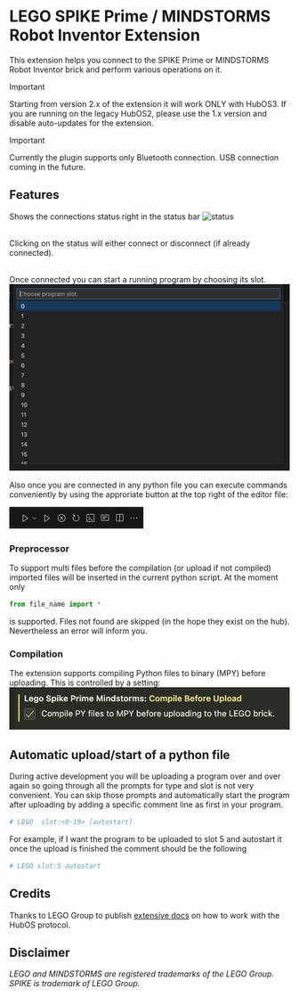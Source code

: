 # LEGO SPIKE Prime / MINDSTORMS Robot Inventor Extension

This extension helps you connect to the SPIKE Prime or MINDSTORMS Robot Inventor brick and perform various operations on it.

> [!IMPORTANT]  
> Starting from version 2.x of the extension it will work ONLY with HubOS3. If you are running on the legacy HubOS2, please use the 1.x version and disable auto-updates for the extension.

> [!IMPORTANT]  
> Currently the plugin supports only Bluetooth connection. USB connection coming in the future.

## Features

Shows the connections status right in the status bar
![status](images/status.png)

\
Clicking on the status will either connect or disconnect (if already connected).

\
Once connected you can start a running program by choosing its slot.
![slot-selection](images/slot-selection.png)

Also once you are connected in any python file you can execute commands conveniently by using the approriate button at the top right of the editor file:

![file-actions](images/file-actions.png)

### Preprocessor

To support multi files before the compilation (or upload if not compiled) imported files will be inserted in the current python script.
At the moment only

```python
from file_name import *
```

is supported. Files not found are skipped (in the hope they exist on the hub). Nevertheless an error will inform you.

### Compilation

The extension supports compiling Python files to binary (MPY) before uploading. This is controlled by a setting:
![compile-option](images/compile-option.png)

## Automatic upload/start of a python file

During active development you will be uploading a program over and over again so going through all the prompts for type and slot is not very convenient. You can skip those prompts and automatically start the program after uploading by adding a specific comment line as first in your program.

```python
# LEGO  slot:<0-19> [autostart]
```

For example, if I want the program to be uploaded to slot 5 and autostart it once the upload is finished the comment should be the following

```python
# LEGO slot:5 autostart
```

## Credits

Thanks to LEGO Group to publish [extensive docs](https://lego.github.io/spike-prime-docs/index.html) on how to work with the HubOS protocol.

## Disclaimer

_LEGO and MINDSTORMS are registered trademarks of the LEGO Group. SPIKE is trademark of LEGO Group._
